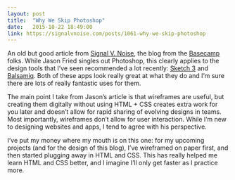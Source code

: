 ```yaml
---
layout: post
title:  "Why We Skip Photoshop"
date:   2015-10-22 18:49:00
link: https://signalvnoise.com/posts/1061-why-we-skip-photoshop
---
```


An old but good article from [Signal V. Noise](https://signalvnoise.com/), the blog from the [Basecamp](https://basecamp.com/) folks.  While Jason Fried singles out Photoshop, this clearly applies to the design tools that I’ve seen recommended a lot recently:  [Sketch 3](http://www.sketchapp.com/) and [Balsamiq](https://balsamiq.com/).  Both of these apps look really great at what they do and I’m sure there are lots of really fantastic uses for them. 

The main point I take from Jason’s article is that wireframes are useful, but creating them digitally without using HTML + CSS creates extra work for you later and doesn’t allow for rapid sharing of evolving designs in teams.  Most importantly, wireframes don’t allow for user interaction.  While I’m new to designing websites and apps, I tend to agree with his perspective. 

I’ve put my money where my mouth is on this one: for my upcoming projects (and for the design of this blog), I’ve wireframed on paper first, and then started plugging away in HTML and CSS.  This has really helped me learn HTML and CSS better, and I imagine I’ll only get faster as I practice more.